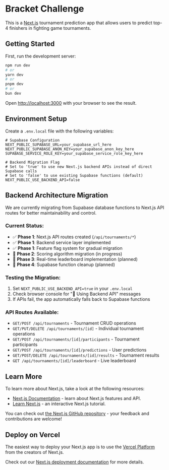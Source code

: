 # Bracket Challenge

This is a [Next.js](https://nextjs.org) tournament prediction app that allows users to predict top-4 finishers in fighting game tournaments.

## Getting Started

First, run the development server:

```bash
npm run dev
# or
yarn dev
# or
pnpm dev
# or
bun dev
```

Open [http://localhost:3000](http://localhost:3000) with your browser to see the result.

## Environment Setup

Create a `.env.local` file with the following variables:

```env
# Supabase Configuration
NEXT_PUBLIC_SUPABASE_URL=your_supabase_url_here
NEXT_PUBLIC_SUPABASE_ANON_KEY=your_supabase_anon_key_here
SUPABASE_SERVICE_ROLE_KEY=your_supabase_service_role_key_here

# Backend Migration Flag
# Set to 'true' to use new Next.js backend APIs instead of direct Supabase calls
# Set to 'false' to use existing Supabase functions (default)
NEXT_PUBLIC_USE_BACKEND_API=false
```

## Backend Architecture Migration

We are currently migrating from Supabase database functions to Next.js API routes for better maintainability and control.

### Current Status:
- ✅ **Phase 1**: Next.js API routes created (`/api/tournaments/*`)
- ✅ **Phase 1**: Backend service layer implemented
- ✅ **Phase 1**: Feature flag system for gradual migration
- 🚧 **Phase 2**: Scoring algorithm migration (in progress)
- 🚧 **Phase 3**: Real-time leaderboard implementation (planned)
- 🚧 **Phase 4**: Supabase function cleanup (planned)

### Testing the Migration:
1. Set `NEXT_PUBLIC_USE_BACKEND_API=true` in your `.env.local`
2. Check browser console for "🚀 Using Backend API" messages
3. If APIs fail, the app automatically falls back to Supabase functions

### API Routes Available:
- `GET/POST /api/tournaments` - Tournament CRUD operations
- `GET/PUT/DELETE /api/tournaments/[id]` - Individual tournament operations
- `GET/POST /api/tournaments/[id]/participants` - Tournament participants
- `GET/POST /api/tournaments/[id]/predictions` - User predictions
- `GET/POST/DELETE /api/tournaments/[id]/results` - Tournament results
- `GET /api/tournaments/[id]/leaderboard` - Live leaderboard

## Learn More

To learn more about Next.js, take a look at the following resources:

- [Next.js Documentation](https://nextjs.org/docs) - learn about Next.js features and API.
- [Learn Next.js](https://nextjs.org/learn) - an interactive Next.js tutorial.

You can check out [the Next.js GitHub repository](https://github.com/vercel/next.js) - your feedback and contributions are welcome!

## Deploy on Vercel

The easiest way to deploy your Next.js app is to use the [Vercel Platform](https://vercel.com/new?utm_medium=default-template&filter=next.js&utm_source=create-next-app&utm_campaign=create-next-app-readme) from the creators of Next.js.

Check out our [Next.js deployment documentation](https://nextjs.org/docs/app/building-your-application/deploying) for more details.
